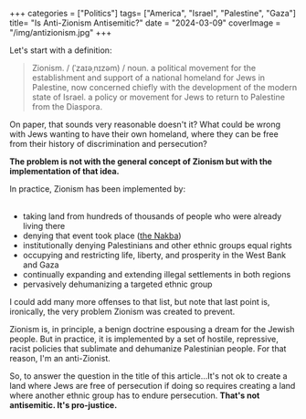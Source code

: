+++
categories = ["Politics"]
tags= ["America", "Israel", "Palestine", "Gaza"]
title= "Is Anti-Zionism Antisemitic?"
date = "2024-03-09"
coverImage = "/img/antizionism.jpg"
+++

Let's start with a definition:

> Zionism. / (ˈzaɪəˌnɪzəm) / noun. a political movement for the establishment and support of a national homeland for Jews in Palestine, now concerned chiefly with the development of the modern state of Israel. a policy or movement for Jews to return to Palestine from the Diaspora.

<!--more-->  

On paper, that sounds very reasonable doesn't it? What could be wrong with Jews wanting to have their own homeland, where they can be free from their history of discrimination and persecution?

**The problem is not with the general concept of Zionism but with the implementation of that idea.**

In practice, Zionism has been implemented by:
<br>
<br>
- taking land from hundreds of thousands of people who were already living there
- denying that event took place (<a target="_blank" href="https://en.wikipedia.org/wiki/Nakba">the Nakba</a>)
- institutionally denying Palestinians and other ethnic groups equal rights
- occupying and restricting life, liberty, and prosperity in the West Bank and Gaza
- continually expanding and extending illegal settlements in both regions
- pervasively dehumanizing a targeted ethnic group

I could add many more offenses to that list, but note that last point is, ironically, the very problem Zionism was created to prevent.

Zionism is, in principle, a benign doctrine espousing a dream for the Jewish people. But in practice, it is implemented by a set of hostile, repressive, racist policies that sublimate and dehumanize Palestinian people. For that reason, I'm an anti-Zionist.

So, to answer the question in the title of this article...It's not ok to create a land where Jews are free of persecution if doing so requires creating a land where another ethnic group has to endure persecution. **That's not antisemitic. It's pro-justice.**
